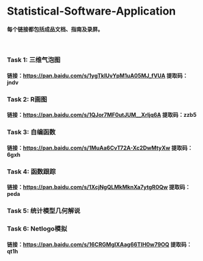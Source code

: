 # Statistical-Software-Application

#### 每个链接都包括成品文档、指南及录屏。
<br>

### Task 1: 三维气泡图
#### 链接：https://pan.baidu.com/s/1ygTkIUvYpM1uA05MJ_fVUA  提取码：jndv

### Task 2: R画图
#### 链接：https://pan.baidu.com/s/1QJor7MF0utJUM__Xrljq6A  提取码：zzb5

### Task 3: 自编函数
#### 链接：https://pan.baidu.com/s/1MuAa6CvT72A-Xc2DwMtyXw  提取码：6gxh

### Task 4: 函数跟踪
#### 链接：https://pan.baidu.com/s/1XcjNgQLMkMknXa7ytgR0Qw  提取码：peda 

### Task 5: 统计模型几何解说
####  

### Task 6: Netlogo模拟
#### 链接：https://pan.baidu.com/s/16CRGMgIXAag66TIH0w79OQ  提取码：qt1h
